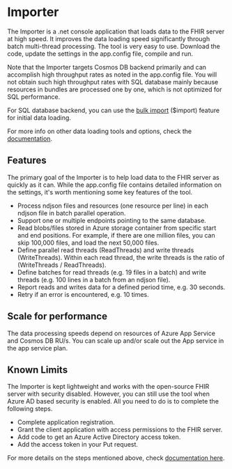 # Importer

The Importer is a .net console application that loads data to the FHIR server at high speed. It improves the data loading speed significantly through batch multi-thread processing. The tool is very easy to use. Download the code, update the settings in the app.config file, compile and run.

Note that the Importer targets Cosmos DB backend primarily and can accomplish high throughput rates as noted in the app.config file. You will not obtain such high throughput rates with SQL database mainly because resources in bundles are processed one by one, which is not optimized for SQL performance.

For SQL database backend, you can use the [bulk import](../../docs/BulkImport.md) ($import) feature for initial data loading. 

For more info on other data loading tools and options, check the [documentation](https://docs.microsoft.com/azure/healthcare-apis/fhir/bulk-importing-fhir-data).

## Features

The primary goal of the Importer is to help load data to the FHIR server as quickly as it can. While the app.config file contains detailed information on the settings, it's worth mentioning some key features of the tool.

- Process ndjson files and resources (one resource per line) in each ndjson file in batch parallel operation.
- Support one or multiple endpoints pointing to the same database. 
- Read blobs/files stored in Azure storage container from specific start and end positions. For example, if there are one million files, you can skip 100,000 files, and load the next 50,000 files.
- Define parallel read threads (ReadThreads) and write threads (WriteThreads). Within each read thread, the write threads is the ratio of (WriteThreads / ReadThreads).
- Define batches for read threads (e.g. 19 files in a batch) and write threads (e.g. 100 lines in a batch from an ndjson file).
- Report reads and writes data for a defined period time, e.g. 30 seconds.
- Retry if an error is encountered, e.g. 10 times.

## Scale for performance

The data processing speeds depend on resources of Azure App Service and Cosmos DB RU/s. You can scale up and/or scale out the App service in the app service plan.

## Known Limits

The Importer is kept lightweight and works with the open-source FHIR server with security disabled. However, you can still use the tool when Azure AD based security is enabled. All you need to do is to complete the following steps.

- Complete application registration.
- Grant the client application with access permissions to the FHIR server.
- Add code to get an Azure Active Directory access token.
- Add the access token in your Put request.

For more details on the steps mentioned above, check [documentation here](https://docs.microsoft.com/azure/healthcare-apis/register-application).

